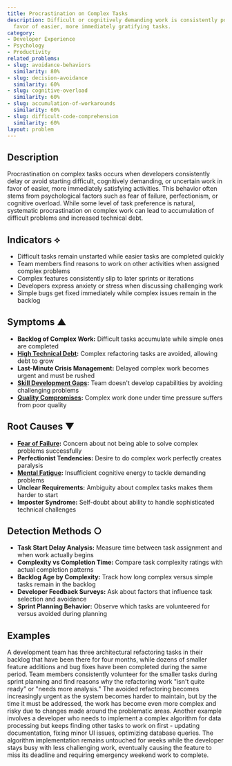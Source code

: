 ```yaml
---
title: Procrastination on Complex Tasks
description: Difficult or cognitively demanding work is consistently postponed in
  favor of easier, more immediately gratifying tasks.
category:
- Developer Experience
- Psychology
- Productivity
related_problems:
- slug: avoidance-behaviors
  similarity: 80%
- slug: decision-avoidance
  similarity: 60%
- slug: cognitive-overload
  similarity: 60%
- slug: accumulation-of-workarounds
  similarity: 60%
- slug: difficult-code-comprehension
  similarity: 60%
layout: problem
---
```


## Description

Procrastination on complex tasks occurs when developers consistently delay or avoid starting difficult, cognitively demanding, or uncertain work in favor of easier, more immediately satisfying activities. This behavior often stems from psychological factors such as fear of failure, perfectionism, or cognitive overload. While some level of task preference is natural, systematic procrastination on complex work can lead to accumulation of difficult problems and increased technical debt.

## Indicators ⟡

- Difficult tasks remain unstarted while easier tasks are completed quickly
- Team members find reasons to work on other activities when assigned complex problems
- Complex features consistently slip to later sprints or iterations
- Developers express anxiety or stress when discussing challenging work
- Simple bugs get fixed immediately while complex issues remain in the backlog

## Symptoms ▲

- **Backlog of Complex Work:** Difficult tasks accumulate while simple ones are completed
- **[High Technical Debt](high-technical-debt.md):** Complex refactoring tasks are avoided, allowing debt to grow
- **Last-Minute Crisis Management:** Delayed complex work becomes urgent and must be rushed
- **[Skill Development Gaps](skill-development-gaps.md):** Team doesn't develop capabilities by avoiding challenging problems
- **[Quality Compromises](quality-compromises.md):** Complex work done under time pressure suffers from poor quality

## Root Causes ▼

- **[Fear of Failure](fear-of-failure.md):** Concern about not being able to solve complex problems successfully
- **Perfectionist Tendencies:** Desire to do complex work perfectly creates paralysis
- **[Mental Fatigue](mental-fatigue.md):** Insufficient cognitive energy to tackle demanding problems
- **Unclear Requirements:** Ambiguity about complex tasks makes them harder to start
- **Imposter Syndrome:** Self-doubt about ability to handle sophisticated technical challenges

## Detection Methods ○

- **Task Start Delay Analysis:** Measure time between task assignment and when work actually begins
- **Complexity vs Completion Time:** Compare task complexity ratings with actual completion patterns
- **Backlog Age by Complexity:** Track how long complex versus simple tasks remain in the backlog
- **Developer Feedback Surveys:** Ask about factors that influence task selection and avoidance
- **Sprint Planning Behavior:** Observe which tasks are volunteered for versus avoided during planning

## Examples

A development team has three architectural refactoring tasks in their backlog that have been there for four months, while dozens of smaller feature additions and bug fixes have been completed during the same period. Team members consistently volunteer for the smaller tasks during sprint planning and find reasons why the refactoring work "isn't quite ready" or "needs more analysis." The avoided refactoring becomes increasingly urgent as the system becomes harder to maintain, but by the time it must be addressed, the work has become even more complex and risky due to changes made around the problematic areas. Another example involves a developer who needs to implement a complex algorithm for data processing but keeps finding other tasks to work on first - updating documentation, fixing minor UI issues, optimizing database queries. The algorithm implementation remains untouched for weeks while the developer stays busy with less challenging work, eventually causing the feature to miss its deadline and requiring emergency weekend work to complete.